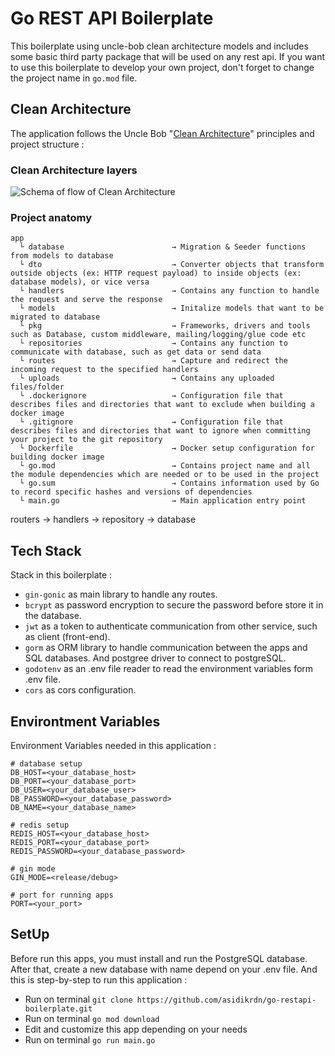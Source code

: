 # Go REST API Boilerplate

This boilerplate using uncle-bob clean architecture models and includes some basic third party package that will be used on any rest api.
If you want to use this boilerplate to develop your own project, don't forget to change the project name in `go.mod` file.

## Clean Architecture

The application follows the Uncle Bob "[Clean Architecture](https://blog.cleancoder.com/uncle-bob/2012/08/13/the-clean-architecture.html)" principles and project structure :

### Clean Architecture layers

![Schema of flow of Clean Architecture](https://blog.cleancoder.com/uncle-bob/images/2012-08-13-the-clean-architecture/CleanArchitecture.jpg)

### Project anatomy

```text
app
  └ database                        → Migration & Seeder functions from models to database
  └ dto                             → Converter objects that transform outside objects (ex: HTTP request payload) to inside objects (ex: database models), or vice versa 
  └ handlers                        → Contains any function to handle the request and serve the response
  └ models                          → Initalize models that want to be migrated to database
  └ pkg                             → Frameworks, drivers and tools such as Database, custom middleware, mailing/logging/glue code etc
  └ repositories                    → Contains any function to communicate with database, such as get data or send data
  └ routes                          → Capture and redirect the incoming request to the specified handlers
  └ uploads                         → Contains any uploaded files/folder
  └ .dockerignore                   → Configuration file that describes files and directories that want to exclude when building a docker image
  └ .gitignore                      → Configuration file that describes files and directories that want to ignore when committing your project to the git repository
  └ Dockerfile                      → Docker setup configuration for building docker image
  └ go.mod                          → Contains project name and all the module dependencies which are needed or to be used in the project
  └ go.sum                          → Contains information used by Go to record specific hashes and versions of dependencies
  └ main.go                         → Main application entry point
```

routers → handlers → repository → database

## Tech Stack

Stack in this boilerplate :

- `gin-gonic` as main library to handle any routes.
- `bcrypt` as password encryption to secure the password before store it in the database.
- `jwt` as a token to authenticate communication from other service, such as client (front-end).
- `gorm` as ORM library to handle communication between the apps and SQL databases. And postgree driver to connect to postgreSQL.
- `godotenv` as an .env file reader to read the environment variables form .env file.
- `cors` as cors configuration.

## Environtment Variables

Environment Variables needed in this application :

```env
# database setup
DB_HOST=<your_database_host>
DB_PORT=<your_database_port>
DB_USER=<your_database_user>
DB_PASSWORD=<your_database_password>
DB_NAME=<your_database_name>

# redis setup
REDIS_HOST=<your_database_host>
REDIS_PORT=<your_database_port>
REDIS_PASSWORD=<your_database_password>

# gin mode
GIN_MODE=<release/debug>

# port for running apps
PORT=<your_port>
```

## SetUp

Before run this apps, you must install and run the PostgreSQL database. After that, create a new database with name depend on your .env file.
And this is step-by-step to run this application :

- Run on terminal `git clone https://github.com/asidikrdn/go-restapi-boilerplate.git`
- Run on terminal `go mod download`
- Edit and customize this app depending on your needs
- Run on terminal `go run main.go`
